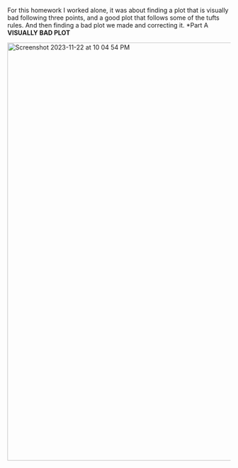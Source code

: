 For this homework I worked alone, it was about finding a plot that is visually bad following  three points, and a good plot that follows some of the tufts rules. And then finding a bad plot we made and correcting it.
*Part A
**VISUALLY BAD PLOT**

<img width="946" alt="Screenshot 2023-11-22 at 10 04 54 PM" src="https://github.com/Masoomas98/DSPS_MSarfraz/assets/129995121/d11711e2-359f-48b8-bad7-b2484b7dc571">
